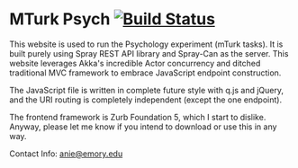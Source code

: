 MTurk Psych [![Build Status](https://travis-ci.org/windweller/mturkpsych.svg?branch=master)](https://travis-ci.org/windweller/mturkpsych.svg?branch=master)  
==========

This website is used to run the Psychology experiment (mTurk tasks). It is built purely using Spray REST API library and Spray-Can as the server. This website leverages Akka's incredible Actor concurrency and ditched traditional MVC framework to embrace JavaScript endpoint construction.

The JavaScript file is written in complete future style with q.js and jQuery, and the URI routing is completely independent (except the one endpoint).

The frontend framework is Zurb Foundation 5, which I start to dislike. Anyway, please let me know if you intend to download or use this in any way.

Contact Info: anie@emory.edu
